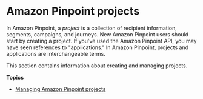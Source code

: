 # Amazon Pinpoint projects<a name="projects"></a>

In Amazon Pinpoint, a *project* is a collection of recipient information, segments, campaigns, and journeys\. New Amazon Pinpoint users should start by creating a project\. If you've used the Amazon Pinpoint API, you may have seen references to "applications\." In Amazon Pinpoint, projects and applications are interchangeable terms\.

This section contains information about creating and managing projects\.

**Topics**
+ [Managing Amazon Pinpoint projects](projects-manage.md)